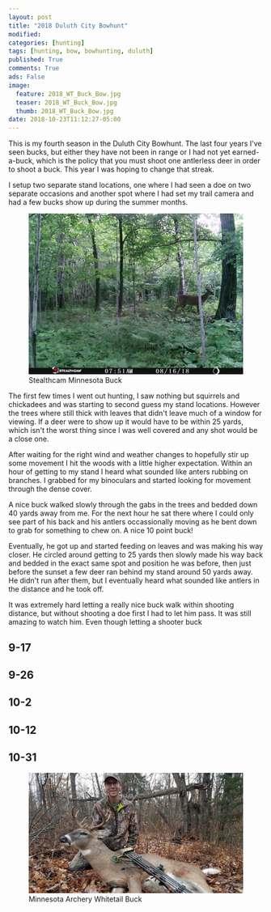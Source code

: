 ```yaml
---
layout: post
title: "2018 Duluth City Bowhunt"
modified:
categories: [hunting]
tags: [hunting, bow, bowhunting, duluth]
published: True
comments: True
ads: False
image:
  feature: 2018_WT_Buck_Bow.jpg
  teaser: 2018_WT_Buck_Bow.jpg
  thumb: 2018_WT_Buck_Bow.jpg
date: 2018-10-23T11:12:27-05:00
---
```


This is my fourth season in the Duluth City Bowhunt. The last four years I've seen bucks, but either they have not been in range or I had not yet earned-a-buck, which is the policy that you must shoot one antlerless deer in order to shoot a buck. This year I was hoping to change that streak.

I setup two separate stand locations, one where I had seen a doe on two separate occasions and another spot where I had set my trail camera and had a few bucks show up during the summer months.

<figure>
    <img src="/images/STC_0195.jpg" alt="Stealthcam Minnesota Buck">
    <figcaption>Stealthcam Minnesota Buck</figcaption>
</figure>

The first few times I went out hunting, I saw nothing but squirrels and chickadees and was starting to second guess my stand locations. However the trees where still thick with leaves that didn't leave much of a window for viewing. If a deer were to show up it would have to be within 25 yards, which isn't the worst thing since I was well covered and any shot would be a close one.

After waiting for the right wind and weather changes to hopefully stir up some movement I hit the woods with a little higher expectation. Within an hour of getting to my stand I heard what sounded like anters rubbing on branches. I grabbed for my binoculars and started looking for movement through the dense cover.

A nice buck walked slowly through the gabs in the trees and bedded down 40 yards away from me. For the next hour he sat there where I could only see part of his back and his antlers occassionally moving as he bent down to grab for something to chew on. A nice 10 point buck!

Eventually, he got up and started feeding on leaves and was making his way closer. He circled around getting to 25 yards then slowly made his way back and bedded in the exact same spot and position he was before, then just before the sunset a few deer ran behind my stand around 50 yards away. He didn't run after them, but I eventually heard what sounded like antlers in the distance and he took off.

It was extremely hard letting a really nice buck walk within shooting distance, but without shooting a doe first I had to let him pass. It was still amazing to watch him. Even though letting a shooter buck


## 9-17

## 9-26

## 10-2

## 10-12

## 10-31

<figure>
    <img src="/images/2018_WT_Buck_Bow.jpg" alt="Minnesota Archery Whitetail Buck">
    <figcaption>Minnesota Archery Whitetail Buck</figcaption>
</figure>
